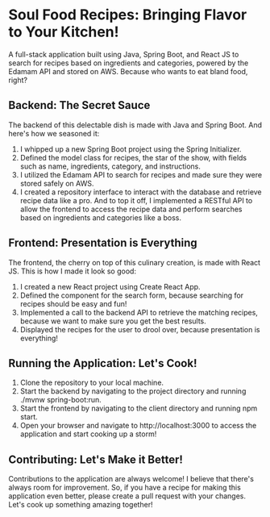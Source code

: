 # Soul Food Recipes: Bringing Flavor to Your Kitchen!

A full-stack application built using Java, Spring Boot, and React JS to search for recipes based on ingredients and categories, powered by the Edamam API and stored on AWS. Because who wants to eat bland food, right?

## Backend: The Secret Sauce
The backend of this delectable dish is made with Java and Spring Boot. And here's how we seasoned it:
1. I whipped up a new Spring Boot project using the Spring Initializer.
2. Defined the model class for recipes, the star of the show, with fields such as name, ingredients, category, and instructions.
3. I utilized the Edamam API to search for recipes and made sure they were stored safely on AWS.
4. I created a repository interface to interact with the database and retrieve recipe data like a pro.
And to top it off, I implemented a RESTful API to allow the frontend to access the recipe data and perform searches based on ingredients and categories like a boss.

## Frontend: Presentation is Everything
The frontend, the cherry on top of this culinary creation, is made with React JS. This is how I made it look so good:
1. I created a new React project using Create React App.
2. Defined the component for the search form, because searching for recipes should be easy and fun!
3. Implemented a call to the backend API to retrieve the matching recipes, because we want to make sure you get the best results.
4. Displayed the recipes for the user to drool over, because presentation is everything!


## Running the Application: Let's Cook!
1. Clone the repository to your local machine.
2. Start the backend by navigating to the project directory and running ./mvnw spring-boot:run.
3. Start the frontend by navigating to the client directory and running npm start.
4. Open your browser and navigate to http://localhost:3000 to access the application and start cooking up a storm!

## Contributing: Let's Make it Better!
 Contributions to the application are always welcome! I believe that there's always room for improvement. So, if you have a recipe for making this application even better, please create a pull request with your changes. Let's cook up something amazing together!
